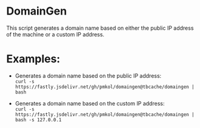 # DomainGen
This script generates a domain name based on either the public IP address of the machine or a custom IP address.

# Examples:

- Generates a domain name based on the public IP address:<br>
`curl -s https://fastly.jsdelivr.net/gh/pmkol/domaingen@tbcache/domaingen | bash`

- Generates a domain name based on the custom IP address:<br>
`curl -s https://fastly.jsdelivr.net/gh/pmkol/domaingen@tbcache/domaingen | bash -s 127.0.0.1`
